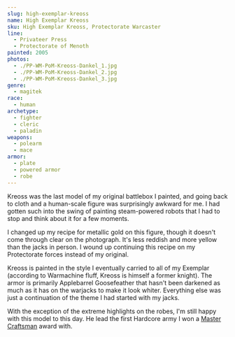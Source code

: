 ```yaml
---
slug: high-exemplar-kreoss
name: High Exemplar Kreoss
sku: High Exemplar Kreoss, Protectorate Warcaster
line:
  - Privateer Press
  - Protectorate of Menoth
painted: 2005
photos:
  - ./PP-WM-PoM-Kreoss-Dankel_1.jpg
  - ./PP-WM-PoM-Kreoss-Dankel_2.jpg
  - ./PP-WM-PoM-Kreoss-Dankel_3.jpg
genre:
  - magitek
race:
  - human
archetype:
  - fighter
  - cleric
  - paladin
weapons:
  - polearm
  - mace
armor:
  - plate
  - powered armor
  - robe
---
```


Kreoss was the last model of my original battlebox I painted, and going back to cloth and a human-scale figure was surprisingly awkward for me. I had gotten such into the swing of painting steam-powered robots that I had to stop and think about it for a few moments.

I changed up my recipe for metallic gold on this figure, though it doesn't come through clear on the photograph. It's less reddish and more yellow than the jacks in person. I wound up continuing this recipe on my Protectorate forces instead of my original.

Kreoss is painted in the style I eventually carried to all of my Exemplar (according to Warmachine fluff, Kreoss is himself a former knight). The armor is primarily Applebarrel Goosefeather that hasn't been darkened as much as it has on the warjacks to make it look whiter. Everything else was just a continuation of the theme I had started with my jacks.

With the exception of the extreme highlights on the robes, I'm still happy with this model to this day. He lead the first Hardcore army I won a [Master Craftsman](http://www.dankelzahn.com/blog/2008/06/24/dieconprivateer-press-weekend-wrap-up/) award with.
